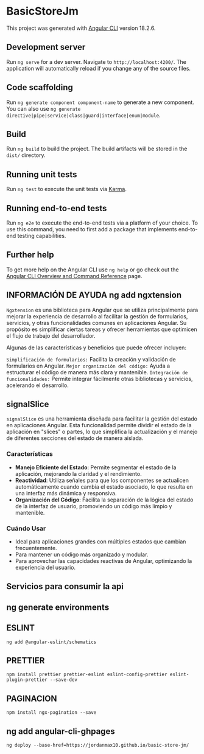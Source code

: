 # BasicStoreJm

This project was generated with [Angular CLI](https://github.com/angular/angular-cli) version 18.2.6.

## Development server

Run `ng serve` for a dev server. Navigate to `http://localhost:4200/`. The application will automatically reload if you change any of the source files.

## Code scaffolding

Run `ng generate component component-name` to generate a new component. You can also use `ng generate directive|pipe|service|class|guard|interface|enum|module`.

## Build

Run `ng build` to build the project. The build artifacts will be stored in the `dist/` directory.

## Running unit tests

Run `ng test` to execute the unit tests via [Karma](https://karma-runner.github.io).

## Running end-to-end tests

Run `ng e2e` to execute the end-to-end tests via a platform of your choice. To use this command, you need to first add a package that implements end-to-end testing capabilities.

## Further help

To get more help on the Angular CLI use `ng help` or go check out the [Angular CLI Overview and Command Reference](https://angular.dev/tools/cli) page.

## INFORMACIÓN DE AYUDA ng add ngxtension

`Ngxtension` es una biblioteca para Angular que se utiliza principalmente para mejorar la experiencia de desarrollo al facilitar la gestión de formularios, servicios, y otras funcionalidades comunes en aplicaciones Angular. Su propósito es simplificar ciertas tareas y ofrecer herramientas que optimicen el flujo de trabajo del desarrollador.

Algunas de las características y beneficios que puede ofrecer incluyen:

`Simplificación de formularios:` Facilita la creación y validación de formularios en Angular.
`Mejor organización del código:` Ayuda a estructurar el código de manera más clara y mantenible.
`Integración de funcionalidades:` Permite integrar fácilmente otras bibliotecas y servicios, acelerando el desarrollo.

## signalSlice  

`signalSlice` es una herramienta diseñada para facilitar la gestión del estado en aplicaciones Angular. Esta funcionalidad permite dividir el estado de la aplicación en "slices" o partes, lo que simplifica la actualización y el manejo de diferentes secciones del estado de manera aislada.

### Características

- **Manejo Eficiente del Estado**: Permite segmentar el estado de la aplicación, mejorando la claridad y el rendimiento.
- **Reactividad**: Utiliza señales para que los componentes se actualicen automáticamente cuando cambia el estado asociado, lo que resulta en una interfaz más dinámica y responsiva.
- **Organización del Código**: Facilita la separación de la lógica del estado de la interfaz de usuario, promoviendo un código más limpio y mantenible.

### Cuándo Usar

- Ideal para aplicaciones grandes con múltiples estados que cambian frecuentemente.
- Para mantener un código más organizado y modular.
- Para aprovechar las capacidades reactivas de Angular, optimizando la experiencia del usuario.


## Servicios para consumir la api

## ng generate environments 

## ESLINT 
    ng add @angular-eslint/schematics
## PRETTIER
    npm install prettier prettier-eslint eslint-config-prettier eslint-plugin-prettier --save-dev

## PAGINACION

    npm install ngx-pagination --save


## ng add angular-cli-ghpages

    ng deploy --base-href=https://jordanmax10.github.io/basic-store-jm/